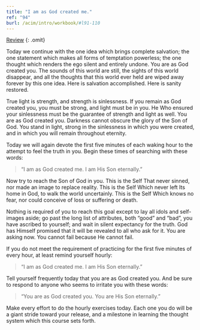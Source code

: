 ```yaml
---
title: "I am as God created me."
ref: "94"
burl: /acim/intro/workbook/#l91-110
---
```


<a class="hide-review" href="/workbook/l112/#l094">Review</a>
{: .omit}

Today we continue with the one idea which brings complete salvation; the
one statement which makes all forms of temptation powerless; the one
thought which renders the ego silent and entirely undone. You are as God
created you. The sounds of this world are still, the sights of this
world disappear, and all the thoughts that this world ever held are
wiped away forever by this one idea. Here is salvation accomplished.
Here is sanity restored.

True light is strength, and strength is sinlessness. If you remain as
God created you, you must be strong, and light must be in you. He Who
ensured your sinlessness must be the guarantee of strength and light as
well. You are as God created you. Darkness cannot obscure the glory of
the Son of God. You stand in light, strong in the sinlessness in which
you were created, and in which you will remain throughout eternity.

Today we will again devote the first five minutes of each waking hour to
the attempt to feel the truth in you. Begin these times of searching
with these words:

> “I am as God created me.
> I am His Son eternally.”

Now try to reach the Son of God in you. This is the Self That never
sinned, nor made an image to replace reality. This is the Self Which
never left Its home in God, to walk the world uncertainly. This is the
Self Which knows no fear, nor could conceive of loss or suffering or
death.

Nothing is required of you to reach this goal except to lay all idols
and self-images aside; go past the long list of attributes, both “good”
and “bad”, you have ascribed to yourself; and wait in silent expectancy
for the truth. God has Himself promised that it will be revealed to all
who ask for it. You are asking now. You cannot fail because He cannot
fail.

If you do not meet the requirement of practicing for the first five
minutes of every hour, at least remind yourself hourly:

> “I am as God created me.
> I am His Son eternally.”

Tell yourself frequently today that you are as God created you. And be
sure to respond to anyone who seems to irritate you with these words:

> “You are as God created you.
> You are His Son eternally.”

Make every effort to do the hourly exercises today. Each one you do will
be a giant stride toward your release, and a milestone in learning the
thought system which this course sets forth.

